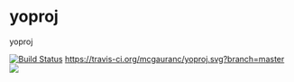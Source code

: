 # yoproj
yoproj

[![Build Status](https://travis-ci.org/mcgauranc/yoproj.svg?branch=master)](https://travis-ci.org/mcgauranc/yoproj)
https://travis-ci.org/mcgauranc/yoproj.svg?branch=master
<img src="https://travis-ci.org/mcgauranc/yoproj.svg?branch=master"/>
